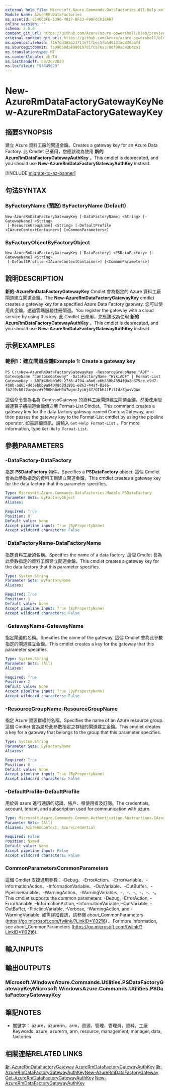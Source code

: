 ```yaml
---
external help file: Microsoft.Azure.Commands.DataFactories.dll-Help.xml
Module Name: AzureRM.DataFactories
ms.assetid: 8546C3FE-5396-4027-BF33-F98F6C018A67
online version: ''
schema: 2.0.0
content_git_url: https://github.com/Azure/azure-powershell/blob/preview/src/ResourceManager/DataFactories/Commands.DataFactories/help/New-AzureRmDataFactoryGatewayKey.md
original_content_git_url: https://github.com/Azure/azure-powershell/blob/preview/src/ResourceManager/DataFactories/Commands.DataFactories/help/New-AzureRmDataFactoryGatewayKey.md
ms.openlocfilehash: f1676d385b23711e71fbec5fb5d9131add4daaf4
ms.sourcegitcommit: f599b50d5e980197d1fca769378df90a842b42a1
ms.translationtype: MT
ms.contentlocale: zh-TW
ms.lasthandoff: 08/20/2020
ms.locfileid: "93449629"
---
```

# <span data-ttu-id="b6128-101">New-AzureRmDataFactoryGatewayKey</span><span class="sxs-lookup"><span data-stu-id="b6128-101">New-AzureRmDataFactoryGatewayKey</span></span>

## <span data-ttu-id="b6128-102">摘要</span><span class="sxs-lookup"><span data-stu-id="b6128-102">SYNOPSIS</span></span>
<span data-ttu-id="b6128-103">建立 Azure 資料工廠的閘道金鑰。</span><span class="sxs-lookup"><span data-stu-id="b6128-103">Creates a gateway key for an Azure Data Factory.</span></span> <span data-ttu-id="b6128-104">此 Cmdlet 已棄用，您應該改為使用 **新的 AzureRmDataFactoryGatewayAuthKey** 。</span><span class="sxs-lookup"><span data-stu-id="b6128-104">This cmdlet is deprecated, and you should use **New-AzureRmDataFactoryGatewayAuthKey** instead.</span></span>

[!INCLUDE [migrate-to-az-banner](../../includes/migrate-to-az-banner.md)]

## <span data-ttu-id="b6128-105">句法</span><span class="sxs-lookup"><span data-stu-id="b6128-105">SYNTAX</span></span>

### <span data-ttu-id="b6128-106">ByFactoryName (預設) </span><span class="sxs-lookup"><span data-stu-id="b6128-106">ByFactoryName (Default)</span></span>
```
New-AzureRmDataFactoryGatewayKey [-DataFactoryName] <String> [-GatewayName] <String>
 [-ResourceGroupName] <String> [-DefaultProfile <IAzureContextContainer>] [<CommonParameters>]
```

### <span data-ttu-id="b6128-107">ByFactoryObject</span><span class="sxs-lookup"><span data-stu-id="b6128-107">ByFactoryObject</span></span>
```
New-AzureRmDataFactoryGatewayKey [-DataFactory] <PSDataFactory> [-GatewayName] <String>
 [-DefaultProfile <IAzureContextContainer>] [<CommonParameters>]
```

## <span data-ttu-id="b6128-108">說明</span><span class="sxs-lookup"><span data-stu-id="b6128-108">DESCRIPTION</span></span>
<span data-ttu-id="b6128-109">**新的-AzureRmDataFactoryGatewayKey** Cmdlet 會為指定的 Azure 資料工廠閘道建立閘道金鑰。</span><span class="sxs-lookup"><span data-stu-id="b6128-109">The **New-AzureRmDataFactoryGatewayKey** cmdlet creates a gateway key for a specified Azure Data Factory gateway.</span></span>
<span data-ttu-id="b6128-110">您可以使用此金鑰，透過雲端服務註冊閘道。</span><span class="sxs-lookup"><span data-stu-id="b6128-110">You register the gateway with a cloud service by using this key.</span></span> <span data-ttu-id="b6128-111">此 Cmdlet 已棄用，您應該改為使用 **新的 AzureRmDataFactoryGatewayAuthKey** 。</span><span class="sxs-lookup"><span data-stu-id="b6128-111">This cmdlet is deprecated, and you should use **New-AzureRmDataFactoryGatewayAuthKey** instead.</span></span>

## <span data-ttu-id="b6128-112">示例</span><span class="sxs-lookup"><span data-stu-id="b6128-112">EXAMPLES</span></span>

### <span data-ttu-id="b6128-113">範例1：建立閘道金鑰</span><span class="sxs-lookup"><span data-stu-id="b6128-113">Example 1: Create a gateway key</span></span>
```
PS C:\>New-AzureRmDataFactoryGatewayKey -ResourceGroupName "ADF" -GatewayName "ContosoGateway" -DataFactoryName "WikiADF" | Format-List
GatewayKey : ADF#40cbb3d9-2736-4794-a8a6-e6b839b4894f@a2d875ce-c9d7-4b8b-ad65-dd3ebbb9a940@8c0d1801-e863-44af-82e6-fb2f0c00f2ae@xz#Y9R0NhAeH3u7wgnrJyiWj4Y/QIhH4fFilIdzZgwsVQA=
```

<span data-ttu-id="b6128-114">這個命令會為名為 ContosoGateway 的資料工廠閘道建立閘道金鑰，然後使用管線運算子將閘道金鑰傳送至 Format-List Cmdlet。</span><span class="sxs-lookup"><span data-stu-id="b6128-114">This command creates a gateway key for the data factory gateway named ContosoGateway, and then passes the gateway key to the Format-List cmdlet by using the pipeline operator.</span></span>
<span data-ttu-id="b6128-115">如需詳細資訊，請輸入 `Get-Help Format-List` 。</span><span class="sxs-lookup"><span data-stu-id="b6128-115">For more information, type `Get-Help Format-List`.</span></span>

## <span data-ttu-id="b6128-116">參數</span><span class="sxs-lookup"><span data-stu-id="b6128-116">PARAMETERS</span></span>

### <span data-ttu-id="b6128-117">-DataFactory</span><span class="sxs-lookup"><span data-stu-id="b6128-117">-DataFactory</span></span>
<span data-ttu-id="b6128-118">指定 **PSDataFactory** 物件。</span><span class="sxs-lookup"><span data-stu-id="b6128-118">Specifies a **PSDataFactory** object.</span></span>
<span data-ttu-id="b6128-119">這個 Cmdlet 會為此參數指定的資料工廠建立閘道金鑰。</span><span class="sxs-lookup"><span data-stu-id="b6128-119">This cmdlet creates a gateway key for the data factory that this parameter specifies.</span></span>

```yaml
Type: Microsoft.Azure.Commands.DataFactories.Models.PSDataFactory
Parameter Sets: ByFactoryObject
Aliases: 

Required: True
Position: 0
Default value: None
Accept pipeline input: True (ByPropertyName)
Accept wildcard characters: False
```

### <span data-ttu-id="b6128-120">-DataFactoryName</span><span class="sxs-lookup"><span data-stu-id="b6128-120">-DataFactoryName</span></span>
<span data-ttu-id="b6128-121">指定資料工廠的名稱。</span><span class="sxs-lookup"><span data-stu-id="b6128-121">Specifies the name of a data factory.</span></span>
<span data-ttu-id="b6128-122">這個 Cmdlet 會為此參數指定的資料工廠建立閘道金鑰。</span><span class="sxs-lookup"><span data-stu-id="b6128-122">This cmdlet creates a gateway key for the data factory that this parameter specifies.</span></span>

```yaml
Type: System.String
Parameter Sets: ByFactoryName
Aliases: 

Required: True
Position: 1
Default value: None
Accept pipeline input: True (ByPropertyName)
Accept wildcard characters: False
```

### <span data-ttu-id="b6128-123">-GatewayName</span><span class="sxs-lookup"><span data-stu-id="b6128-123">-GatewayName</span></span>
<span data-ttu-id="b6128-124">指定閘道的名稱。</span><span class="sxs-lookup"><span data-stu-id="b6128-124">Specifies the name of the gateway.</span></span>
<span data-ttu-id="b6128-125">這個 Cmdlet 會為此參數指定的閘道建立金鑰。</span><span class="sxs-lookup"><span data-stu-id="b6128-125">This cmdlet creates a key for the gateway that this parameter specifies.</span></span>

```yaml
Type: System.String
Parameter Sets: (All)
Aliases: 

Required: True
Position: 2
Default value: None
Accept pipeline input: True (ByPropertyName)
Accept wildcard characters: False
```

### <span data-ttu-id="b6128-126">-ResourceGroupName</span><span class="sxs-lookup"><span data-stu-id="b6128-126">-ResourceGroupName</span></span>
<span data-ttu-id="b6128-127">指定 Azure 資源群組的名稱。</span><span class="sxs-lookup"><span data-stu-id="b6128-127">Specifies the name of an Azure resource group.</span></span>
<span data-ttu-id="b6128-128">這個 Cmdlet 會為屬於此參數指定之群組的閘道建立金鑰。</span><span class="sxs-lookup"><span data-stu-id="b6128-128">This cmdlet creates a key for a gateway that belongs to the group that this parameter specifies.</span></span>

```yaml
Type: System.String
Parameter Sets: ByFactoryName
Aliases: 

Required: True
Position: 0
Default value: None
Accept pipeline input: True (ByPropertyName)
Accept wildcard characters: False
```

### <span data-ttu-id="b6128-129">-DefaultProfile</span><span class="sxs-lookup"><span data-stu-id="b6128-129">-DefaultProfile</span></span>
<span data-ttu-id="b6128-130">用於與 azure 進行通訊的認證、帳戶、租使用者及訂閱。</span><span class="sxs-lookup"><span data-stu-id="b6128-130">The credentials, account, tenant, and subscription used for communication with azure.</span></span>

```yaml
Type: Microsoft.Azure.Commands.Common.Authentication.Abstractions.IAzureContextContainer
Parameter Sets: (All)
Aliases: AzureRmContext, AzureCredential

Required: False
Position: Named
Default value: None
Accept pipeline input: False
Accept wildcard characters: False
```

### <span data-ttu-id="b6128-131">CommonParameters</span><span class="sxs-lookup"><span data-stu-id="b6128-131">CommonParameters</span></span>
<span data-ttu-id="b6128-132">這個 Cmdlet 支援通用參數：-Debug、-ErrorAction、-ErrorVariable、-InformationAction、-InformationVariable、-OutVariable、-OutBuffer、-PipelineVariable、-WarningAction、-WarningVariable、-、-、-、-、-、-。</span><span class="sxs-lookup"><span data-stu-id="b6128-132">This cmdlet supports the common parameters: -Debug, -ErrorAction, -ErrorVariable, -InformationAction, -InformationVariable, -OutVariable, -OutBuffer, -PipelineVariable, -Verbose, -WarningAction, and -WarningVariable.</span></span> <span data-ttu-id="b6128-133">如需詳細資訊，請參閱 about_CommonParameters (https://go.microsoft.com/fwlink/?LinkID=113216) 。</span><span class="sxs-lookup"><span data-stu-id="b6128-133">For more information, see about_CommonParameters (https://go.microsoft.com/fwlink/?LinkID=113216).</span></span>

## <span data-ttu-id="b6128-134">輸入</span><span class="sxs-lookup"><span data-stu-id="b6128-134">INPUTS</span></span>

## <span data-ttu-id="b6128-135">輸出</span><span class="sxs-lookup"><span data-stu-id="b6128-135">OUTPUTS</span></span>

### <span data-ttu-id="b6128-136">Microsoft.WindowsAzure.Commands.Utilities.PSDataFactoryGatewayKey</span><span class="sxs-lookup"><span data-stu-id="b6128-136">Microsoft.WindowsAzure.Commands.Utilities.PSDataFactoryGatewayKey</span></span>

## <span data-ttu-id="b6128-137">筆記</span><span class="sxs-lookup"><span data-stu-id="b6128-137">NOTES</span></span>
* <span data-ttu-id="b6128-138">關鍵字： azure，azurerm，arm，資源，管理，管理員，資料，工廠</span><span class="sxs-lookup"><span data-stu-id="b6128-138">Keywords: azure, azurerm, arm, resource, management, manager, data, factories</span></span>

## <span data-ttu-id="b6128-139">相關連結</span><span class="sxs-lookup"><span data-stu-id="b6128-139">RELATED LINKS</span></span>

<span data-ttu-id="b6128-140">[新-AzureRmDataFactoryGateway](./New-AzureRmDataFactoryGateway.md) 
[AzureRmDataFactoryGatewayAuthKey](./Get-AzureRmDataFactoryGatewayAuthKey.md) 
[新-AzureRmDataFactoryGatewayAuthKey](./New-AzureRmDataFactoryGatewayAuthKey.md)</span><span class="sxs-lookup"><span data-stu-id="b6128-140">[New-AzureRmDataFactoryGateway](./New-AzureRmDataFactoryGateway.md)
[Get-AzureRmDataFactoryGatewayAuthKey](./Get-AzureRmDataFactoryGatewayAuthKey.md)
[New-AzureRmDataFactoryGatewayAuthKey](./New-AzureRmDataFactoryGatewayAuthKey.md)</span></span>


